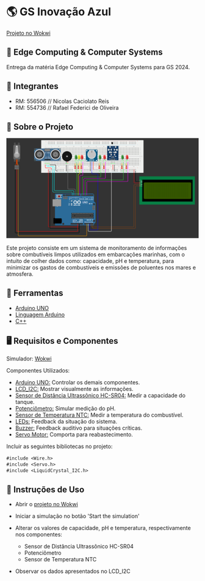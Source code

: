 # 🌎 GS Inovação Azul

[Projeto no Wokwi](https://wokwi.com/projects/399769764705866753)

## 🤖 Edge Computing & Computer Systems

Entrega da matéria Edge Computing & Computer Systems para GS 2024.

## 👥 Integrantes

- RM: 556506 // Nicolas Caciolato Reis
- RM: 554736 // Rafael Federici de Oliveira

## 📕 Sobre o Projeto

<img src="circuito.png"></img>

Este projeto consiste em um sistema de monitoramento de informações sobre combutíveis limpos utilizados em embarcações marinhas, com o intuito de colher dados como: capacidade, pH e temperatura, para minimizar os gastos de combustíveis e emissões de poluentes nos mares e atmosfera.

## 🔨 Ferramentas

- [Arduino UNO](https://docs.arduino.cc/hardware/uno-rev3/)
- [Linguagem Arduino](https://www.arduino.cc/reference/pt/)
- [C++](https://learn.microsoft.com/pt-br/cpp/?view=msvc-170)

## 🖥️ Requisitos e Componentes

Simulador: [Wokwi](https://wokwi.com/)

Componentes Utilizados:

- [Arduino UNO:](https://docs.wokwi.com/pt-BR/parts/wokwi-arduino-uno) Controlar os demais componentes.
- [LCD_I2C:](https://docs.wokwi.com/pt-BR/parts/wokwi-lcd2004) Mostrar visualmente as informações.
- [Sensor de Distância Ultrassônico HC-SR04:](https://docs.wokwi.com/pt-BR/parts/wokwi-hc-sr04) Medir a capacidade do tanque.
- [Potenciômetro:](https://docs.wokwi.com/pt-BR/parts/wokwi-potentiometer) Simular medição do pH.
- [Sensor de Temperatura NTC:](https://docs.wokwi.com/pt-BR/parts/wokwi-ntc-temperature-sensor) Medir a temperatura do combustível.
- [LEDs:](https://docs.wokwi.com/pt-BR/parts/wokwi-led) Feedback da situação do sistema.
- [Buzzer:](https://docs.wokwi.com/pt-BR/parts/wokwi-buzzer) Feedback auditivo para situações críticas.
- [Servo Motor:](https://docs.wokwi.com/pt-BR/parts/wokwi-servo) Comporta para reabastecimento.

Incluir as seguintes bibliotecas no projeto:

    #include <Wire.h>
    #include <Servo.h>
    #include <LiquidCrystal_I2C.h>

## 📒 Instruções de Uso

- Abrir o [projeto no Wokwi](#-gs-inovação-azul)
- Iniciar a simulação no botão 'Start the simulation'
- Alterar os valores de capacidade, pH e temperatura, respectivamente nos componentes: 

    - Sensor de Distância Ultrassônico HC-SR04
    - Potenciômetro
    - Sensor de Temperatura NTC

- Observar os dados apresentados no LCD_I2C